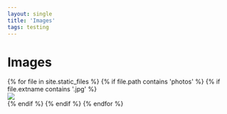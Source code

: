 ```yaml
---
layout: single
title: 'Images'
tags: testing 
---
```


<div>
<h1> Images </h1>
{% for file in site.static_files %}
    {% if file.path contains 'photos' %}
        {% if file.extname contains '.jpg' %}
            <div><img src="https://michaelscottkittenco.github.io/{{ file.path }}" /></div>
        {% endif %}
    {% endif %}
{% endfor %}
</div>